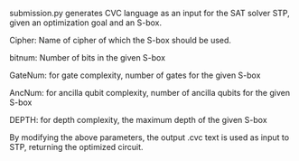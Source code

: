 submission.py generates CVC language as an input for the SAT solver STP, given an optimization goal and an S-box. 

Cipher:    Name of cipher of which the S-box should be used.

bitnum:     Number of bits in the given S-box

GateNum:    for gate complexity, number of gates for the given S-box

AncNum:     for ancilla qubit complexity, number of ancilla qubits for the given S-box

DEPTH:      for depth complexity, the maximum depth of the given S-box

By modifying the above parameters, the output .cvc text is used as input to STP, returning the optimized circuit.
